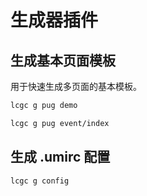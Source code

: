 # 生成器插件

## 生成基本页面模板

用于快速生成多页面的基本模板。

```bash
lcgc g pug demo

lcgc g pug event/index
```

## 生成 .umirc 配置

```bash
lcgc g config
```
